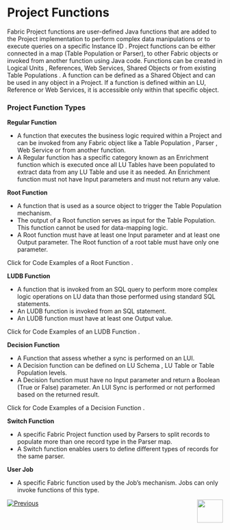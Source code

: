 # Project Functions

Fabric Project functions are user-defined Java functions that are added to the Project implementation to perform complex data manipulations or to execute queries on a specific Instance ID . Project functions can be either connected in a map (Table Population or Parser), to other Fabric objects or invoked from another function using Java code.
Functions can be created in Logical Units , References, Web Services, Shared Objects  or from existing Table Populations . A function can be defined as a Shared Object  and can be used in any object  in a Project. If a function is defined within an LU, Reference or Web Services, it is accessible only within that specific object.

### Project Function Types

**Regular Function**
*	A function that executes the business logic required within a Project and can be invoked from any Fabric object like a Table Population , Parser , Web Service  or from another function. 
*	A Regular function has a specific category known as an Enrichment function  which is executed once all LU Tables have been populated to extract data from any LU Table and use it as needed. An Enrichment function must not have Input parameters and must not return any value.

**Root Function**  
*	A function that is used as a source object to trigger the Table Population  mechanism.
*	The output of a Root function serves as input for the Table Population. This function cannot be used for data-mapping logic.
*	A Root function must have at least one Input parameter and at least one Output parameter. The Root function of a root table must have only one parameter.

Click for Code Examples of a Root Function .

**LUDB Function** 
*	A function that is invoked from an SQL query to perform more complex logic operations on LU data than those performed using standard SQL statements.
*	An LUDB function is invoked from an SQL statement.
*	An LUDB function must have at least one Output value.

Click for Code Examples of an LUDB Function . 

**Decision Function**  
*	A Function that assess whether a sync  is performed on an LUI. 
*	A Decision function can be defined on LU Schema , LU Table  or Table Population  levels. 
*	A Decision function must have no Input parameter and return a Boolean (True or False) parameter. An LUI Sync is performed or not performed based on the returned result. 

Click for Code Examples of a Decision Function .

**Switch Function**
*	A specific Fabric Project function used by Parsers  to split records to populate more than one record type in the Parser map.
*	A Switch function enables users to define different types of records for the same parser.

**User Job**  
*	A specific Fabric function used by the Job’s mechanism. Jobs can only invoke functions of this type.

[![Previous](https://github.com/k2view-academy/K2View-Academy/blob/master/articles/images/Previous.png)](https://github.com/k2view-academy/K2View-Academy/blob/master/articles/07_table_population/07_fabric_built_in_functions.md)[<img align="right" width="60" height="54" src="https://github.com/k2view-academy/K2View-Academy/blob/master/articles/images/Next.png">](https://github.com/k2view-academy/K2View-Academy/blob/master/articles/07_table_population/09_creating_an_LUDB_function.md)
